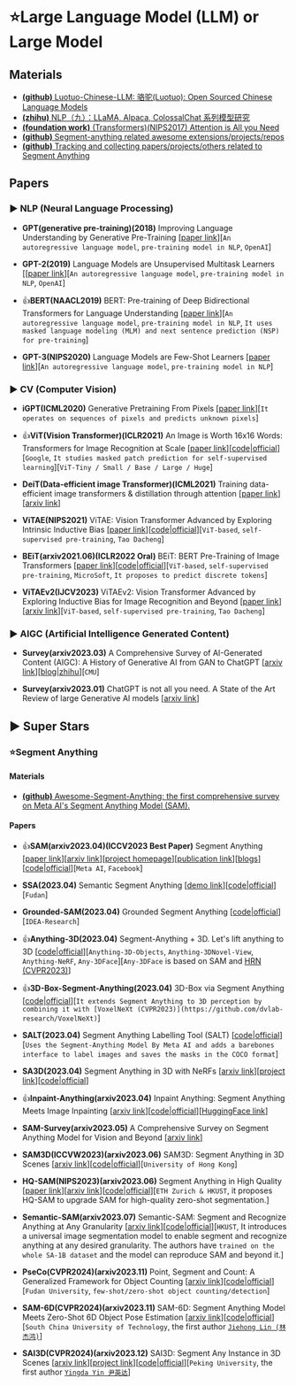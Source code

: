 # ⭐Large Language Model (LLM) or Large Model

## Materials

* [**(github)** Luotuo-Chinese-LLM: 骆驼(Luotuo): Open Sourced Chinese Language Models](https://github.com/LC1332/Luotuo-Chinese-LLM)
* [**(zhihu)** NLP（九）：LLaMA, Alpaca, ColossalChat 系列模型研究](https://zhuanlan.zhihu.com/p/618695885)
* [**(foundation work)** (Transformers)(NIPS2017) Attention is All you Need](https://proceedings.neurips.cc/paper_files/paper/2017/hash/3f5ee243547dee91fbd053c1c4a845aa-Abstract.html)
* [**(github)** Segment-anything related awesome extensions/projects/repos](https://github.com/JerryX1110/awesome-segment-anything-extensions)
* [**(github)** Tracking and collecting papers/projects/others related to Segment Anything](https://github.com/Hedlen/awesome-segment-anything)

## Papers

### ▶ NLP (Neural Language Processing)

* **GPT(generative pre-training)(2018)** Improving Language Understanding by Generative Pre-Training [[paper link](https://www.cs.ubc.ca/~amuham01/LING530/papers/radford2018improving.pdf)][`An autoregressive language model`, `pre-training model in NLP`, `OpenAI`]

* **GPT-2(2019)** Language Models are Unsupervised Multitask Learners [[[paper link](https://cs.brown.edu/courses/csci1460/assets/papers/language_models_are_unsupervised_multitask_learners.pdf)][`An autoregressive language model`, `pre-training model in NLP`, `OpenAI`]

* 👍**BERT(NAACL2019)** BERT: Pre-training of Deep Bidirectional Transformers for Language Understanding [[paper link](https://arxiv.org/abs/1810.04805)][`An autoregressive language model`, `pre-training model in NLP`, `It uses masked language modeling (MLM) and next sentence prediction (NSP) for pre-training`]

* **GPT-3(NIPS2020)** Language Models are Few-Shot Learners [[paper link](https://proceedings.neurips.cc/paper/2020/hash/1457c0d6bfcb4967418bfb8ac142f64a-Abstract.html)][`An autoregressive language model`, `pre-training model in NLP`]


### ▶ CV (Computer Vision)

* **iGPT(ICML2020)** Generative Pretraining From Pixels [[paper link](http://proceedings.mlr.press/v119/chen20s.html)][`It operates on sequences of pixels and predicts unknown pixels`]

* 👍**ViT(Vision Transformer)(ICLR2021)** An Image is Worth 16x16 Words: Transformers for Image Recognition at Scale [[paper link](https://arxiv.org/abs/2010.11929)][[code|official](https://github.com/google-research/vision_transformer)][`Google`, `It studies masked patch prediction for self-supervised learning`][`ViT-Tiny / Small / Base / Large / Huge`]

* **DeiT(Data-efficient image Transformer)(ICML2021)** Training data-efficient image transformers & distillation through attention [[paper link](https://proceedings.mlr.press/v139/touvron21a)][[arxiv link](https://arxiv.org/abs/2012.12877)]

* **ViTAE(NIPS2021)** ViTAE: Vision Transformer Advanced by Exploring Intrinsic Inductive Bias [[paper link](https://proceedings.neurips.cc/paper/2021/hash/efb76cff97aaf057654ef2f38cd77d73-Abstract.html)][[code|official](https://github.com/Annbless/ViTAE)][`ViT-based`, `self-supervised pre-training`, `Tao Dacheng`]

* **BEiT(arxiv2021.06)(ICLR2022 Oral)** BEiT: BERT Pre-Training of Image Transformers [[paper link](https://arxiv.org/abs/2106.08254)][[code|official](https://github.com/microsoft/unilm/tree/master/beit)][`ViT-based`, `self-supervised pre-training`, `MicroSoft`, `It proposes to predict discrete tokens`]

* **ViTAEv2(IJCV2023)** ViTAEv2: Vision Transformer Advanced by Exploring Inductive Bias for Image Recognition and Beyond [[paper link](https://link.springer.com/article/10.1007/s11263-022-01739-w)][[arxiv link](https://arxiv.org/abs/2202.10108)][`ViT-based`, `self-supervised pre-training`, `Tao Dacheng`]


### ▶ AIGC (Artificial Intelligence Generated Content) 

* **Survey(arxiv2023.03)** A Comprehensive Survey of AI-Generated Content (AIGC): A History of Generative AI from GAN to ChatGPT [[arxiv link](https://arxiv.org/abs/2303.04226)][[blog|zhihu](https://zhuanlan.zhihu.com/p/615522634)][`CMU`]

* **Survey(arxiv2023.01)** ChatGPT is not all you need. A State of the Art Review of large Generative AI models [[arxiv link](https://arxiv.org/abs/2301.04655)]


## ▶ Super Stars

### ⭐Segment Anything

#### Materials

* [**(github)** Awesome-Segment-Anything: the first comprehensive survey on Meta AI's Segment Anything Model (SAM).](https://github.com/liliu-avril/Awesome-Segment-Anything)

#### Papers

* 👍**SAM(arxiv2023.04)(ICCV2023 Best Paper)** Segment Anything [[paper link](https://openaccess.thecvf.com/content/ICCV2023/html/Kirillov_Segment_Anything_ICCV_2023_paper.html)][[arxiv link](https://arxiv.org/abs/2304.02643)][[project homepage](https://segment-anything.com/)][[publication link](https://ai.facebook.com/research/publications/segment-anything/)][[blogs](https://ai.facebook.com/blog/segment-anything-foundation-model-image-segmentation/)][[code|official](https://github.com/facebookresearch/segment-anything)][`Meta AI`, `Facebook`]

* **SSA(2023.04)** Semantic Segment Anything [[demo link](https://replicate.com/cjwbw/semantic-segment-anything)][[code|official](https://github.com/fudan-zvg/Semantic-Segment-Anything)][`Fudan`]

* **Grounded-SAM(2023.04)** Grounded Segment Anything [[code|official](https://github.com/IDEA-Research/Grounded-Segment-Anything)][`IDEA-Research`]

* 👍**Anything-3D(2023.04)** Segment-Anything + 3D. Let's lift anything to 3D [[code|official](https://github.com/Anything-of-anything/Anything-3D)][`Anything-3D-Objects`, `Anything-3DNovel-View`, `Anything-NeRF`, `Any-3DFace`][`Any-3DFace` is based on SAM and [HRN (CVPR2023)](https://younglbw.github.io/HRN-homepage/)]

* 👍**3D-Box-Segment-Anything(2023.04)** 3D-Box via Segment Anything [[code|official](https://github.com/dvlab-research/3D-Box-Segment-Anything)][`It extends Segment Anything to 3D perception by combining it with [VoxelNeXt (CVPR2023)](https://github.com/dvlab-research/VoxelNeXt)`]

* **SALT(2023.04)** Segment Anything Labelling Tool (SALT) [[code|official](https://github.com/anuragxel/salt)][`Uses the Segment-Anything Model By Meta AI and adds a barebones interface to label images and saves the masks in the COCO format`]

* **SA3D(2023.04)** Segment Anything in 3D with NeRFs [[arxiv link](https://arxiv.org/abs/2304.12308)][[project link](https://jumpat.github.io/SA3D/)][[code|official](https://github.com/Jumpat/SegmentAnythingin3D)]

* 👍**Inpaint-Anything(arxiv2023.04)** Inpaint Anything: Segment Anything Meets Image Inpainting [[arxiv link](https://arxiv.org/abs/2304.06790)][[code|official](https://github.com/geekyutao/Inpaint-Anything)][[HuggingFace link](https://huggingface.co/spaces/InpaintAI/Inpaint-Anything)]

* **SAM-Survey(arxiv2023.05)** A Comprehensive Survey on Segment Anything Model for Vision and Beyond [[arxiv link](https://arxiv.org/abs/2305.08196)]

* **SAM3D(ICCVW2023)(arxiv2023.06)** SAM3D: Segment Anything in 3D Scenes [[arxiv link](https://arxiv.org/abs/2306.03908)][[code|official](https://github.com/Pointcept/SegmentAnything3D)][`University of Hong Kong`]

* **HQ-SAM(NIPS2023)(arxiv2023.06)** Segment Anything in High Quality [[paper link](https://proceedings.neurips.cc/paper_files/paper/2023/hash/5f828e38160f31935cfe9f67503ad17c-Abstract-Conference.html)][[arxiv link](https://arxiv.org/abs/2306.01567)][[code|official](https://github.com/SysCV/SAM-HQ)][`ETH Zurich & HKUST`, it proposes HQ-SAM to upgrade SAM for high-quality zero-shot segmentation.]

* **Semantic-SAM(arxiv2023.07)** Semantic-SAM: Segment and Recognize Anything at Any Granularity [[arxiv link](https://arxiv.org/abs/2307.04767)][[code|official](https://github.com/UX-Decoder/Semantic-SAM)][`HKUST`,  It introduces a universal image segmentation model to enable segment and recognize anything at any desired granularity. The authors have `trained on the whole SA-1B dataset` and the model can reproduce SAM and beyond it.]

* **PseCo(CVPR2024)(arxiv2023.11)** Point, Segment and Count: A Generalized Framework for Object Counting [[arxiv link](https://arxiv.org/abs/2311.12386)][[code|official](https://github.com/Hzzone/PseCo)][`Fudan University`, `few-shot/zero-shot object counting/detection`]

* **SAM-6D(CVPR2024)(arxiv2023.11)** SAM-6D: Segment Anything Model Meets Zero-Shot 6D Object Pose Estimation [[arxiv link](https://arxiv.org/abs/2311.15707)][[code|official](https://github.com/JiehongLin/SAM-6D)][`South China University of Technology`, the first author [`Jiehong Lin (林杰鸿)`](https://jiehonglin.github.io/)]

* **SAI3D(CVPR2024)(arxiv2023.12)** SAI3D: Segment Any Instance in 3D Scenes [[arxiv link](https://arxiv.org/abs/2312.11557)][[project link](https://yd-yin.github.io/SAI3D/)][[code|official](https://github.com/yd-yin/SAI3D)][`Peking University`, the first author [`Yingda Yin 尹英达`](https://yd-yin.github.io/)]


